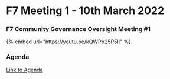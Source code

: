 # F7 Meeting 1 - 10th March 2022


### F7 Community Governance Oversight Meeting #1

{% embed url="https://youtu.be/kQWPb25P5II" %}

### Agenda

[Link to Agenda](https://docs.google.com/document/d/1XkN0vKYkCwqA1KrycsRSSIvJkFQ\_hUhYPWzum4G7tF4/edit?usp=sharing)


